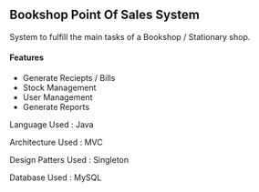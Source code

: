 ## Bookshop Point Of Sales System
System to fulfill the main tasks of a Bookshop / Stationary shop.

#### Features
- Generate Reciepts / Bills
- Stock Management
- User Management
- Generate Reports

Language Used : Java

Architecture Used : MVC

Design Patters Used : Singleton

Database Used : MySQL
